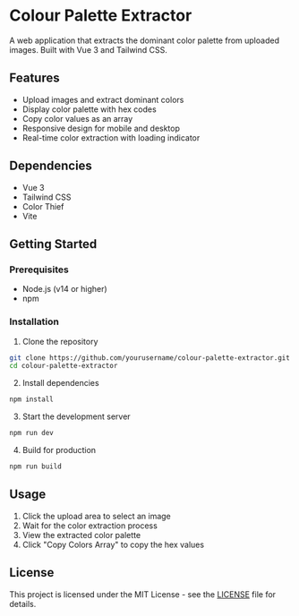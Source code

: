 # Colour Palette Extractor

A web application that extracts the dominant color palette from uploaded images. Built with Vue 3 and Tailwind CSS.

## Features

- Upload images and extract dominant colors
- Display color palette with hex codes
- Copy color values as an array
- Responsive design for mobile and desktop
- Real-time color extraction with loading indicator

## Dependencies

- Vue 3
- Tailwind CSS
- Color Thief
- Vite

## Getting Started

### Prerequisites

- Node.js (v14 or higher)
- npm

### Installation

1. Clone the repository

```bash
git clone https://github.com/yourusername/colour-palette-extractor.git
cd colour-palette-extractor
```

2. Install dependencies

```bash
npm install
```

3. Start the development server

```bash
npm run dev
```

4. Build for production

```bash
npm run build
```

## Usage

1. Click the upload area to select an image
2. Wait for the color extraction process
3. View the extracted color palette
4. Click "Copy Colors Array" to copy the hex values

## License

This project is licensed under the MIT License - see the [LICENSE](LICENSE) file for details.
